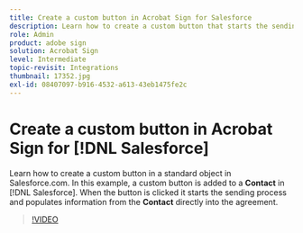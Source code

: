 ```yaml
---
title: Create a custom button in Acrobat Sign for Salesforce
description: Learn how to create a custom button that starts the sending process and auto populates an agreement
role: Admin
product: adobe sign
solution: Acrobat Sign
level: Intermediate
topic-revisit: Integrations
thumbnail: 17352.jpg
exl-id: 08407097-b916-4532-a613-43eb1475fe2c
---
```

# Create a custom button in Acrobat Sign for [!DNL Salesforce]

Learn how to create a custom button in a standard object in Salesforce.com. In this example, a custom button is added to a **Contact** in [!DNL Salesforce]. When the button is clicked it starts the sending process and populates information from the **Contact** directly into the agreement.

>[!VIDEO](https://video.tv.adobe.com/v/17352?quality=12&learn=on&hidetitle=true)
